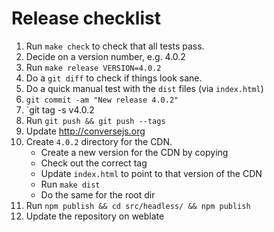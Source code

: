 # Release checklist

1. Run `make check` to check that all tests pass.
2. Decide on a version number, e.g. 4.0.2
3. Run `make release VERSION=4.0.2`
4. Do a `git diff` to check if things look sane.
5. Do a quick manual test with the `dist` files (via `index.html`)
6. `git commit -am "New release 4.0.2"`
7. `git tag -s v4.0.2
8. Run `git push && git push --tags`
9. Update http://conversejs.org
10. Create `4.0.2` directory for the CDN.
    * Create a new version for the CDN by copying
    * Check out the correct tag
    * Update `index.html` to point to that version of the CDN
    * Run `make dist`
    * Do the same for the root dir
11. Run `npm publish && cd src/headless/ && npm publish`
12. Update the repository on weblate
